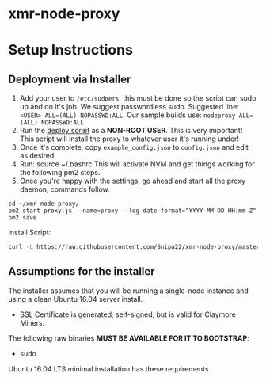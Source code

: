 # xmr-node-proxy


Setup Instructions
==================


Deployment via Installer
------------------------

1. Add your user to `/etc/sudoers`, this must be done so the script can sudo up and do it's job.  We suggest passwordless sudo.  Suggested line: `<USER> ALL=(ALL) NOPASSWD:ALL`.  Our sample builds use: `nodeproxy ALL=(ALL) NOPASSWD:ALL`
2. Run the [deploy script](https://raw.githubusercontent.com/Snipa22/xmr-node-proxy/master/install.sh) as a **NON-ROOT USER**.  This is very important!  This script will install the proxy to whatever user it's running under!
3. Once it's complete, copy `example_config.json` to `config.json` and edit as desired.
4. Run: source ~/.bashrc  This will activate NVM and get things working for the following pm2 steps.
8. Once you're happy with the settings, go ahead and start all the proxy daemon, commands follow.

```shell
cd ~/xmr-node-proxy/
pm2 start proxy.js --name=proxy --log-date-format="YYYY-MM-DD HH:mm Z"
pm2 save
```

Install Script:
```bash
curl -L https://raw.githubusercontent.com/Snipa22/xmr-node-proxy/master/install.sh | bash
```

Assumptions for the installer
-----------------------------
The installer assumes that you will be running a single-node instance and using a clean Ubuntu 16.04 server install.

* SSL Certificate is generated, self-signed, but is valid for Claymore Miners.

The following raw binaries **MUST BE AVAILABLE FOR IT TO BOOTSTRAP**:
* sudo

Ubuntu 16.04 LTS minimal installation has these requirements.
